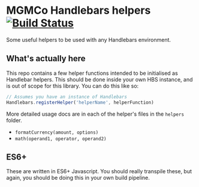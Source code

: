 # MGMCo Handlebars helpers [![Build Status](https://travis-ci.org/mgmco/handlebar-helpers.svg?branch=master)](https://travis-ci.org/mgmco/handlebar-helpers)

Some useful helpers to be used with any Handlebars environment.

## What's actually here

This repo contains a few helper functions intended to be initialised as Handlebar helpers. This should be done inside your own HBS instance, and is out of scope for this library. You can do this like so:

```js
// Assumes you have an instance of Handlebars
Handlebars.registerHelper('helperName', helperFunction)
```

More detailed usage docs are in each of the helper's files in the `helpers` folder.

 * `formatCurrency(amount, options)`
 * `math(operand1, operator, operand2)`

## ES6+

These are written in ES6+ Javascript. You should really transpile these, but again, you should be doing this in your own build pipeline.